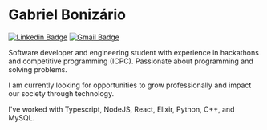 # Gabriel Bonizário

[![Linkedin Badge](https://img.shields.io/badge/-Gabriel%20Bonizário-E45654?style=flat-square&logo=Linkedin&logoColor=white&link=https://www.linkedin.com/in/gabriel-bonizario/)](https://www.linkedin.com/in/gabriel-bonizario/)
[![Gmail Badge](https://img.shields.io/badge/-gabrielbonizario@gmail.com-E45654?style=flat-square&logo=Gmail&logoColor=white&link=mailto:gabrielbonizario@gmail.com)](mailto:gabrielbonizario@gmail.com)

Software developer and engineering student with experience in hackathons and competitive programming (ICPC). Passionate about programming and solving problems.

I am currently looking for opportunities to grow professionally and impact our society through technology.

I've worked with Typescript, NodeJS, React, Elixir, Python, C++, and MySQL.

<!-- [![bonizario's Top Languages-Dark](https://github-readme-stats.vercel.app/api/top-langs/?username=bonizario&layout=compact&langs_count=8&show_icons=true&theme=aura_dark&hide_title=true&hide_border=true&bg_color=00000000#gh-dark-mode-only)](https://github.com/bonizario/bonizario#gh-dark-mode-only)
[![bonizario's Top Languages-Light](https://github-readme-stats.vercel.app/api/top-langs/?username=bonizario&layout=compact&langs_count=8&show_icons=true&theme=default&hide_title=true&hide_border=true#gh-light-mode-only)](https://github.com/bonizario/bonizario#gh-light-mode-only) -->
